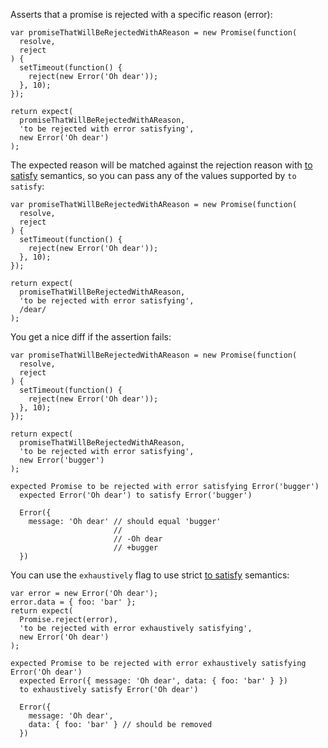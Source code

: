 Asserts that a promise is rejected with a specific reason (error):

```js#async:true
var promiseThatWillBeRejectedWithAReason = new Promise(function(
  resolve,
  reject
) {
  setTimeout(function() {
    reject(new Error('Oh dear'));
  }, 10);
});

return expect(
  promiseThatWillBeRejectedWithAReason,
  'to be rejected with error satisfying',
  new Error('Oh dear')
);
```

The expected reason will be matched against the rejection reason with
[to satisfy](/assertions/any/to-satisfy/) semantics, so you can pass any of the
values supported by `to satisfy`:

```js#async:true
var promiseThatWillBeRejectedWithAReason = new Promise(function(
  resolve,
  reject
) {
  setTimeout(function() {
    reject(new Error('Oh dear'));
  }, 10);
});

return expect(
  promiseThatWillBeRejectedWithAReason,
  'to be rejected with error satisfying',
  /dear/
);
```

You get a nice diff if the assertion fails:

```js#async:true
var promiseThatWillBeRejectedWithAReason = new Promise(function(
  resolve,
  reject
) {
  setTimeout(function() {
    reject(new Error('Oh dear'));
  }, 10);
});

return expect(
  promiseThatWillBeRejectedWithAReason,
  'to be rejected with error satisfying',
  new Error('bugger')
);
```

```output
expected Promise to be rejected with error satisfying Error('bugger')
  expected Error('Oh dear') to satisfy Error('bugger')

  Error({
    message: 'Oh dear' // should equal 'bugger'
                       //
                       // -Oh dear
                       // +bugger
  })
```

You can use the `exhaustively` flag to use strict
[to satisfy](/assertions/any/to-satisfy/) semantics:

```js#async:true
var error = new Error('Oh dear');
error.data = { foo: 'bar' };
return expect(
  Promise.reject(error),
  'to be rejected with error exhaustively satisfying',
  new Error('Oh dear')
);
```

```output
expected Promise to be rejected with error exhaustively satisfying Error('Oh dear')
  expected Error({ message: 'Oh dear', data: { foo: 'bar' } })
  to exhaustively satisfy Error('Oh dear')

  Error({
    message: 'Oh dear',
    data: { foo: 'bar' } // should be removed
  })
```
